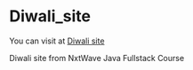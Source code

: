 # Diwali_site
You can visit at <a href="https://tejakesarapu.github.io/Diwali_site/">Diwali site</a>

Diwali site from NxtWave Java Fullstack Course

